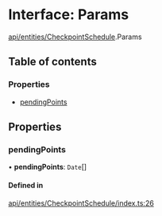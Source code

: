 # Interface: Params

[api/entities/CheckpointSchedule](../wiki/api.entities.CheckpointSchedule).Params

## Table of contents

### Properties

- [pendingPoints](../wiki/api.entities.CheckpointSchedule.Params#pendingpoints)

## Properties

### pendingPoints

• **pendingPoints**: `Date`[]

#### Defined in

[api/entities/CheckpointSchedule/index.ts:26](https://github.com/PolymeshAssociation/polymesh-sdk/blob/8a9e72221/src/api/entities/CheckpointSchedule/index.ts#L26)
